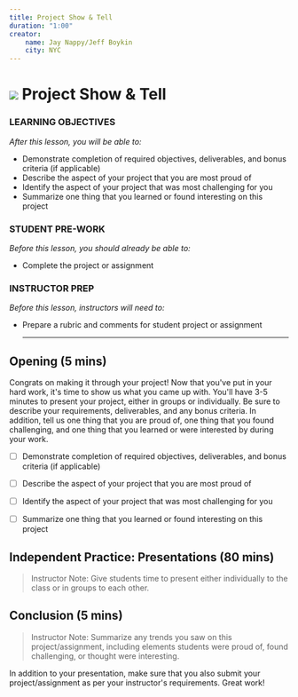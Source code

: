 ```yaml
---
title: Project Show & Tell
duration: "1:00"
creator:
    name: Jay Nappy/Jeff Boykin
    city: NYC
---
```



# ![](https://ga-dash.s3.amazonaws.com/production/assets/logo-9f88ae6c9c3871690e33280fcf557f33.png) Project Show & Tell

### LEARNING OBJECTIVES
*After this lesson, you will be able to:*
- Demonstrate completion of required objectives, deliverables, and bonus criteria (if applicable)
- Describe the aspect of your project that you are most proud of
- Identify the aspect of your project that was most challenging for you
- Summarize one thing that you learned or found interesting on this project


### STUDENT PRE-WORK
*Before this lesson, you should already be able to:*
- Complete the project or assignment

### INSTRUCTOR PREP
*Before this lesson, instructors will need to:*
- Prepare a rubric and comments for student project or assignment

  ---
<a name="opening"></a>
## Opening (5 mins)


Congrats on making it through your project! Now that you've put in your hard work, it's time to show us what you came up with. You'll  have 3-5 minutes to present your project, either in groups or individually. Be sure to describe your requirements, deliverables, and any bonus criteria. In addition, tell us one thing that you are proud of, one thing that you found challenging, and one thing that you learned or were interested by during your work.

- [ ] Demonstrate completion of required objectives, deliverables, and bonus criteria (if applicable)
- [ ] Describe the aspect of your project that you are most proud of
- [ ] Identify the aspect of your project that was most challenging for you
- [ ] Summarize one thing that you learned or found interesting on this project


<a name="introduction"></a>

## Independent Practice: Presentations (80 mins)

> Instructor Note: Give students time to present either individually to the class or in groups to each other. 

## Conclusion (5 mins)

> Instructor Note: Summarize any trends you saw on this project/assignment, including elements students were proud of, found challenging, or thought were interesting.

In addition to your presentation, make sure that you also submit your project/assignment as per your instructor's requirements. Great work!
